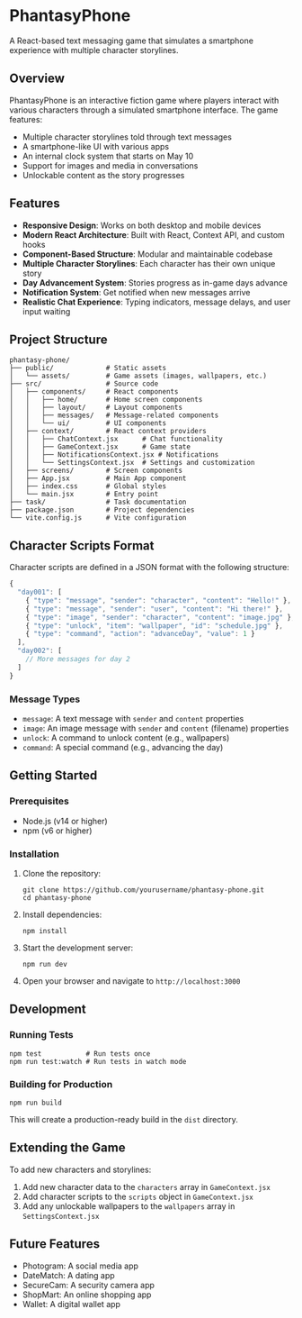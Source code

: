 # PhantasyPhone

A React-based text messaging game that simulates a smartphone experience with multiple character storylines.

## Overview

PhantasyPhone is an interactive fiction game where players interact with various characters through a simulated smartphone interface. The game features:

- Multiple character storylines told through text messages
- A smartphone-like UI with various apps
- An internal clock system that starts on May 10
- Support for images and media in conversations
- Unlockable content as the story progresses

## Features

- **Responsive Design**: Works on both desktop and mobile devices
- **Modern React Architecture**: Built with React, Context API, and custom hooks
- **Component-Based Structure**: Modular and maintainable codebase
- **Multiple Character Storylines**: Each character has their own unique story
- **Day Advancement System**: Stories progress as in-game days advance
- **Notification System**: Get notified when new messages arrive
- **Realistic Chat Experience**: Typing indicators, message delays, and user input waiting

## Project Structure

```
phantasy-phone/
├── public/             # Static assets
│   └── assets/         # Game assets (images, wallpapers, etc.)
├── src/                # Source code
│   ├── components/     # React components
│   │   ├── home/       # Home screen components
│   │   ├── layout/     # Layout components
│   │   ├── messages/   # Message-related components
│   │   └── ui/         # UI components
│   ├── context/        # React context providers
│   │   ├── ChatContext.jsx      # Chat functionality
│   │   ├── GameContext.jsx      # Game state
│   │   ├── NotificationsContext.jsx # Notifications
│   │   └── SettingsContext.jsx  # Settings and customization
│   ├── screens/        # Screen components
│   ├── App.jsx         # Main App component
│   ├── index.css       # Global styles
│   └── main.jsx        # Entry point
├── task/               # Task documentation
├── package.json        # Project dependencies
└── vite.config.js      # Vite configuration
```

## Character Scripts Format

Character scripts are defined in a JSON format with the following structure:

```javascript
{
  "day001": [
    { "type": "message", "sender": "character", "content": "Hello!" },
    { "type": "message", "sender": "user", "content": "Hi there!" },
    { "type": "image", "sender": "character", "content": "image.jpg" },
    { "type": "unlock", "item": "wallpaper", "id": "schedule.jpg" },
    { "type": "command", "action": "advanceDay", "value": 1 }
  ],
  "day002": [
    // More messages for day 2
  ]
}
```

### Message Types

- `message`: A text message with `sender` and `content` properties
- `image`: An image message with `sender` and `content` (filename) properties
- `unlock`: A command to unlock content (e.g., wallpapers)
- `command`: A special command (e.g., advancing the day)

## Getting Started

### Prerequisites

- Node.js (v14 or higher)
- npm (v6 or higher)

### Installation

1. Clone the repository:
   ```
   git clone https://github.com/yourusername/phantasy-phone.git
   cd phantasy-phone
   ```

2. Install dependencies:
   ```
   npm install
   ```

3. Start the development server:
   ```
   npm run dev
   ```

4. Open your browser and navigate to `http://localhost:3000`

## Development

### Running Tests

```
npm test           # Run tests once
npm run test:watch # Run tests in watch mode
```

### Building for Production

```
npm run build
```

This will create a production-ready build in the `dist` directory.

## Extending the Game

To add new characters and storylines:

1. Add new character data to the `characters` array in `GameContext.jsx`
2. Add character scripts to the `scripts` object in `GameContext.jsx`
3. Add any unlockable wallpapers to the `wallpapers` array in `SettingsContext.jsx`

## Future Features

- Photogram: A social media app
- DateMatch: A dating app
- SecureCam: A security camera app
- ShopMart: An online shopping app
- Wallet: A digital wallet app
